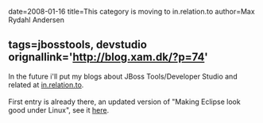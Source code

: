 date=2008-01-16
title=This category is moving to in.relation.to
author=Max Rydahl Andersen

tags=jbosstools, devstudio 
orignallink='http://blog.xam.dk/?p=74'
---
<div><p>In the future i'll put my blogs about JBoss Tools/Developer Studio and related at <a href="http://in.relation.to/Bloggers/Max">in.relation.to</a>.
<br><br>
First entry is already there, an updated version of "Making Eclipse look good under Linux", see it <a href="http://in.relation.to/3439.lace">here</a>.</p></div>
